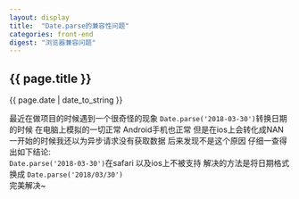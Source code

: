 ```yaml
---
layout: display
title:  "Date.parse的兼容性问题"
categories: front-end
digest: "浏览器兼容问题"
---
```

<h2>{{ page.title }}</h2>
<p>{{ page.date | date_to_string }}</p>

最近在做项目的时候遇到一个很奇怪的现象 `Date.parse('2018-03-30')`转换日期的时候  在电脑上模拟的一切正常 Android手机也正常  但是在ios上会转化成NAN 
一开始的时候我还以为异步请求没有获取数据 后来发现不是这个原因 仔细一查得出如下结论:  
`Date.parse('2018-03-30')`在safari 以及ios上不被支持 解决的方法是将日期格式换成 `Date.parse('2018/03/30')`  
完美解决~